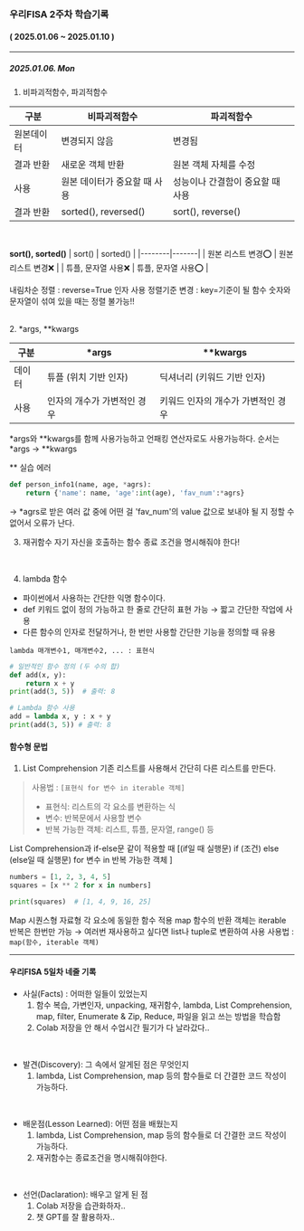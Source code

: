 ### 우리FISA 2주차 학습기록
#### ( 2025.01.06 ~ 2025.01.10 )
***
##### 2025.01.06. Mon
1. 비파괴적함수, 파괴적함수

|  구분  | 비파괴적함수 | 파괴적함수 |
|--------|-------|-------|
|  원본데이터  |  변경되지 않음 | 변경됨|
|  결과 반환  |  새로운 객체 반환 | 원본 객체 자체를 수정|
|  사용  |  원본 데이터가 중요할 때 사용 | 	성능이나 간결함이 중요할 때 사용|
|  결과 반환  |  sorted(), reversed() | sort(), reverse()|

<br>

**sort(), sorted()**
|  sort()  | sorted() |
|--------|-------|
| 원본 리스트 변경⭕ | 원본 리스트 변경❌ |
| 튜플, 문자열 사용❌ | 튜플, 문자열 사용⭕ |

내림차순 정렬 : reverse=True 인자 사용
정렬기준 변경 : key=기준이 될 함수
숫자와 문자열이 섞여 있을 때는 정렬 불가능!!

<br>
2. *args, **kwargs

|  구분  | *args | **kwargs |
|--------|-------|-------|
|  데이터  |  튜플 (위치 기반 인자) | 딕셔너리 (키워드 기반 인자)|
|  사용  | 인자의 개수가 가변적인 경우 | 키워드 인자의 개수가 가변적인 경우 |

*args와 **kwargs를 함께 사용가능하고 언패킹 연산자로도 사용가능하다.
순서는 *args → **kwargs

** 실습 에러
``` python
def person_info1(name, age, *agrs):
    return {'name': name, 'age':int(age), 'fav_num':*agrs}
```
→ *agrs로 받은 여러 값 중에 어떤 걸 'fav_num'의 value 값으로 보내야 될 지 정할 수 없어서 오류가 난다.

3. 재귀함수
자기 자신을 호출하는 함수
종료 조건을 명시해줘야 한다!
<br>

4. lambda 함수
- 파이썬에서 사용하는 간단한 익명 함수이다.
- def 키워드 없이 정의 가능하고 한 줄로 간단히 표현 가능 → 짧고 간단한 작업에 사용
- 다른 함수의 인자로 전달하거나, 한 번만 사용할 간단한 기능을 정의할 때 유용

`lambda 매개변수1, 매개변수2, ... : 표현식`

``` python
# 일반적인 함수 정의 (두 수의 합)
def add(x, y):
    return x + y
print(add(3, 5))  # 출력: 8

# Lambda 함수 사용
add = lambda x, y : x + y
print(add(3, 5)) # 출력: 8
```

#### 함수형 문법
1. List Comprehension
기존 리스트를 사용해서 간단히 다른 리스트를 만든다.
>사용법 : `[표현식 for 변수 in iterable 객체]`
>- 표현식: 리스트의 각 요소를 변환하는 식
>- 변수: 반복문에서 사용할 변수
>- 반복 가능한 객체: 리스트, 튜플, 문자열, range() 등

List Comprehension과 if-else문 같이 적용할 때
[(if일 때 실행문) if (조건) else (else일 때 실행문) for 변수 in 반복 가능한 객체 ]


``` python
numbers = [1, 2, 3, 4, 5]
squares = [x ** 2 for x in numbers]

print(squares)  # [1, 4, 9, 16, 25]
```

Map
시퀀스형 자료형 각 요소에 동일한 함수 적용
map 함수의 반환 객체는 iterable
반복은 한번만 가능 → 여러번 재사용하고 싶다면 list나 tuple로 변환하여 사용
사용법 : `map(함수, iterable 객체)`





***
#### 우리FISA 5일차 네줄 기록

- 사실(Facts) : 어떠한 일들이 있었는지
    1. 함수 복습, 가변인자, unpacking, 재귀함수, lambda, List Comprehension, map, filter, Enumerate & Zip, Reduce, 파일을 읽고 쓰는 방법을 학습함
    2. Colab 저장을 안 해서 수업시간 필기가 다 날라갔다..

<br>

- 발견(Discovery): 그 속에서 알게된 점은 무엇인지
    1. lambda, List Comprehension, map 등의 함수들로 더 간결한 코드 작성이 가능하다.

<br>

- 배운점(Lesson Learned): 어떤 점을 배웠는지
    1. lambda, List Comprehension, map 등의 함수들로 더 간결한 코드 작성이 가능하다.
    2. 재귀함수는 종료조건을 명시해줘야한다.
    
<br>

- 선언(Daclaration): 배우고 알게 된 점
    1. Colab 저장을 습관화하자..
    2. 챗 GPT를 잘 활용하자..
